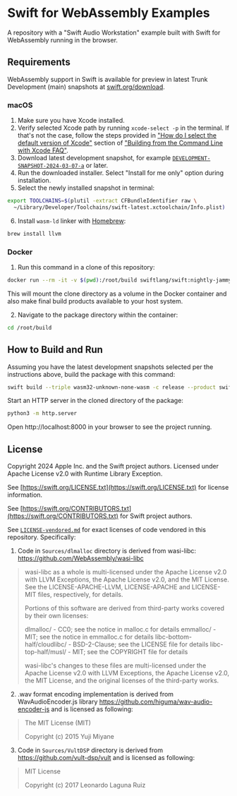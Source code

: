 # Swift for WebAssembly Examples

A repository with a "Swift Audio Workstation" example built with Swift for WebAssembly running in the browser.

## Requirements

WebAssembly support in Swift is available for preview in latest Trunk Development (main) snapshots at [swift.org/download](https://www.swift.org/download).

### macOS

1. Make sure you have Xcode installed.
2. Verify selected Xcode path by running `xcode-select -p` in the terminal. If that's not the case, follow the steps provided in ["How do I select the default version of Xcode"](https://developer.apple.com/library/archive/technotes/tn2339/_index.html#//apple_ref/doc/uid/DTS40014588-CH1-HOW_DO_I_SELECT_THE_DEFAULT_VERSION_OF_XCODE_TO_USE_FOR_MY_COMMAND_LINE_TOOLS_) section of ["Building from the Command Line with Xcode FAQ"](https://developer.apple.com/library/archive/technotes/tn2339/_index.html).
3. Download latest development snapshot, for example [`DEVELOPMENT-SNAPSHOT-2024-03-07-a`](https://download.swift.org/development/xcode/swift-DEVELOPMENT-SNAPSHOT-2024-03-07-a/swift-DEVELOPMENT-SNAPSHOT-2024-03-07-a-osx.pkg) or later.
4. Run the downloaded installer. Select "Install for me only" option during installation.
5. Select the newly installed snapshot in terminal:

```sh
export TOOLCHAINS=$(plutil -extract CFBundleIdentifier raw \
  ~/Library/Developer/Toolchains/swift-latest.xctoolchain/Info.plist)
```
6. Install `wasm-ld` linker with [Homebrew](https://brew.sh/):
```sh
brew install llvm
```

### Docker

1. Run this command in a clone of this repository:

```sh
docker run --rm -it -v $(pwd):/root/build swiftlang/swift:nightly-jammy /bin/bash
```

This will mount the clone directory as a volume in the Docker container and also make final build products available to your host system.

2. Navigate to the package directory within the container:

```sh
cd /root/build
```

## How to Build and Run

Assuming you have the latest development snapshots selected per the instructions above, build the package with this command:

```sh
swift build --triple wasm32-unknown-none-wasm -c release --product swift-audio
```

Start an HTTP server in the cloned directory of the package:

```sh
python3 -m http.server
```

Open http://localhost:8000 in your browser to see the project running.

## License

Copyright 2024 Apple Inc. and the Swift project authors. Licensed under Apache License v2.0 with Runtime Library Exception.

See [https://swift.org/LICENSE.txt](https://swift.org/LICENSE.txt) for license information.

See [https://swift.org/CONTRIBUTORS.txt](https://swift.org/CONTRIBUTORS.txt) for Swift project authors.

See [`LICENSE-vendored.md`](https://github.com/apple/swift-for-wasm-examples/blob/main/LICENSE-vendored.md) for exact licenses of code vendored in this repository. Specifically:

1. Code in `Sources/dlmalloc` directory is derived from wasi-libc: https://github.com/WebAssembly/wasi-libc

> wasi-libc as a whole is multi-licensed under the Apache License v2.0 with LLVM Exceptions, the Apache License v2.0, and the MIT License. See the LICENSE-APACHE-LLVM, LICENSE-APACHE and LICENSE-MIT files, respectively, for details.
>
> Portions of this software are derived from third-party works covered by their own licenses:
>
> dlmalloc/ - CC0; see the notice in malloc.c for details emmalloc/ - MIT; see the notice in emmalloc.c for details libc-bottom-half/cloudlibc/ - BSD-2-Clause; see the LICENSE file for details libc-top-half/musl/ - MIT; see the COPYRIGHT file for details
>
> wasi-libc's changes to these files are multi-licensed under the Apache License v2.0 with LLVM Exceptions, the Apache License v2.0, the MIT License, and the original licenses of the third-party works.

2. .wav format encoding implementation is derived from WavAudioEncoder.js library https://github.com/higuma/wav-audio-encoder-js and is licensed as following:

> The MIT License (MIT)
> 
> Copyright (c) 2015 Yuji Miyane

3. Code in `Sources/VultDSP` directory is derived from https://github.com/vult-dsp/vult and is licensed as following:

> MIT License
> 
> Copyright (c) 2017 Leonardo Laguna Ruiz
